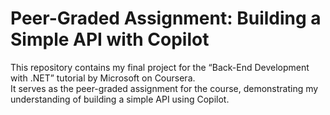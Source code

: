 # Peer-Graded Assignment: Building a Simple API with Copilot

This repository contains my final project for the “Back-End Development with .NET” tutorial by Microsoft on Coursera.  
It serves as the peer-graded assignment for the course, demonstrating my understanding of building a simple API using Copilot.
